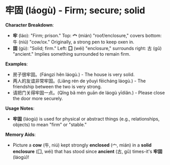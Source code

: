# **牢固 (láogù) - Firm; secure; solid**

**Character Breakdown**:  
- **牢** (láo): "Firm; prison." Top: **宀** (mián) "roof/enclosure," covers bottom: 牛 (niú) "cow/ox." Originally, a strong pen to keep oxen in.  
- **固** (gù): "Solid; firm." Left: **囗** (wéi) "enclosure," surrounds right: 古 (gǔ) "ancient." Implies something surrounded to remain firm.

**Examples**:  
- 房子很牢固。(Fángzi hěn láogù.) - The house is very solid.  
- 两人的友谊非常牢固。(Liǎng rén de yǒuyì fēicháng láogù.) - The friendship between the two is very strong.  
- 请把门关得牢固一点。(Qǐng bǎ mén guān de láogù yīdiǎn.) - Please close the door more securely.

**Usage Notes**:  
- **牢固** (láogù) is used for physical or abstract things (e.g., relationships, objects) to mean "firm" or "stable."

**Memory Aids**:  
- Picture a **cow** (牛, niú) kept strongly **enclosed** (宀, mián) in a **solid enclosure** (囗, wéi) that has stood since **ancient** (古, gǔ) times-it's **牢固** (láogù)!